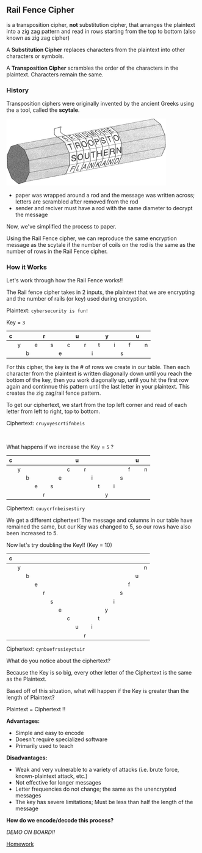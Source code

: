 ## **Rail Fence Cipher**
is a transposition cipher, **not** substitution cipher, that arranges the plaintext into a zig zag pattern and read in rows starting from the top to bottom (also known as zig zag cipher)  

A **Substitution Cipher** replaces characters from the plaintext into other characters or symbols.

A **Transposition Cipher** scrambles the order of the characters in the plaintext. Characters remain the same.


### **History**
Transposition ciphers were originally invented by the ancient Greeks using the a tool, called the **scytale**.

![image of scytale](https://github.com/Stuycs-K/final-project-3-jianz-wangi/blob/main/scytale.png)

- paper was wrapped around a rod and the message was written across; letters are scrambled after removed from the rod
- sender and reciver must have a rod with the same diameter to decrypt the message

Now, we've simplified the process to paper.

Using the Rail Fence cipher, we can reproduce the same encryption message as the scytale if the number of coils on the rod is the same as the number of rows in the Rail Fence cipher.


### **How it Works** 

Let's work through how the Rail Fence works!!

The Rail fence cipher takes in 2 inputs, the plaintext that we are encrypting and the number of rails (or key) used during encryption.

Plaintext: `cybersecurity is fun!`

Key = `3`

| c |   |   |   | r |   |   |   | u |   |   |   | y |   |   |   | u |   |
|:-:|:-:|:-:|:-:|:-:|:-:|:-:|:-:|:-:|:-:|:-:|:-:|:-:|:-:|:-:|:-:|:-:|:-:|
|   | y |   | e |   | s |   | c |   | r |   | t |   | i |   | f |   | n |
|   |   | b |   |   |   | e |   |   |   | i |   |   |   | s |   |   |   |

For this cipher, the key is the # of rows we create in our table. Then each character from the plaintext is written diagonally down until you reach the bottom of the key, then you work diagonally up, until you hit the first row again and continnue this pattern until the last letter in your plaintext. This creates the zig zag/rail fence pattern.

To get our ciphertext, we start from the top left corner and read of each letter from left to right, top to bottom.

Ciphertext: `cruyuyescrtifnbeis`

<br>

What happens if we increase the Key = `5` ?

| c |   |   |   |   |   |   |   | u |   |   |   |   |   |   |   | u |   |
|:-:|:-:|:-:|:-:|:-:|:-:|:-:|:-:|:-:|:-:|:-:|:-:|:-:|:-:|:-:|:-:|:-:|:-:|
|   | y |   |   |   |   |   | c |   | r |   |   |   |   |   | f |   | n |
|   |   | b |   |   |   | e |   |   |   | i |   |   |   | s |   |   |   |
|   |   |   | e |   | s |   |   |   |   |   | t |   | i |   |   |   |   |
|   |   |   |   | r |   |   |   |   |   |   |   | y |   |   |   |   |   |

Ciphertext: `cuuycrfnbeisestiry`

We get a different ciphertext! The message and columns in our table have remained the same, but our Key was changed to 5, so our rows have also been increased to 5.

Now let's try doubling the Key!! (Key = 10)

| c |   |   |   |   |   |   |   |   |   |   |   |   |   |   |   |   |   |
|:-:|:-:|:-:|:-:|:-:|:-:|:-:|:-:|:-:|:-:|:-:|:-:|:-:|:-:|:-:|:-:|:-:|:-:|
|   | y |   |   |   |   |   |   |   |   |   |   |   |   |   |   |   | n |
|   |   | b |   |   |   |   |   |   |   |   |   |   |   |   |   | u |   |   
|   |   |   | e |   |   |   |   |   |   |   |   |   |   |   | f |   |   |
|   |   |   |   | r |   |   |   |   |   |   |   |   |   | s |   |   |   |
|   |   |   |   |   | s |   |   |   |   |   |   |   | i |   |   |   |   |
|   |   |   |   |   |   | e |   |   |   |   |   | y |   |   |   |   |   |
|   |   |   |   |   |   |   | c |   |   |   | t |   |   |   |   |   |   |
|   |   |   |   |   |   |   |   | u |   | i |   |   |   |   |   |   |   |   
|   |   |   |   |   |   |   |   |   | r |   |   |   |   |   |   |   |   |

Ciphertext: `cynbuefrssieyctuir`



What do you notice about the ciphertext?

Because the Key is so big, every other letter of the Ciphertext is the same as the Plaintext.



Based off of this situation, what will happen if the Key is greater than the length of Plaintext?

Plaintext = Ciphertext !!



**Advantages:**  
- Simple and easy to encode
- Doesn’t require specialized software
- Primarily used to teach 

**Disadvantages:**
- Weak and very vulnerable to a variety of attacks (i.e. brute force, known-plaintext attack, etc.)
- Not effective for longer messages
- Letter frequencies do not change; the same as the unencrypted messages
- The key has severe limitations; Must be less than half the length of the message



<!-- possible optimizations/ -->

**How do we encode/decode this process?**

*DEMO ON BOARD!!*


[Homework](https://github.com/Stuycs-K/final-project-3-jianz-wangi/blob/main/HOMEWORK.md)



